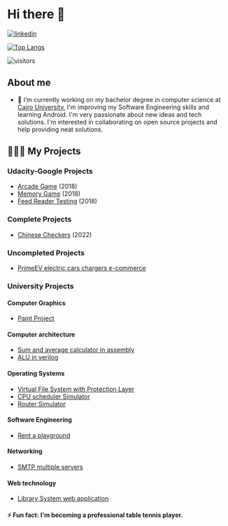 # Hi there 👋
[![linkedin](https://cloud.githubusercontent.com/assets/17016297/18839848/0fc7e74e-83d2-11e6-8c6a-277fc9d6e067.png)][2]


[![Top Langs](https://github-readme-stats.vercel.app/api/top-langs/?username=KarimAboshamia&layout=compact)](https://github.com/KarimAboshamia/github-readme-stats)


 ![visitors](https://visitor-badge.laobi.icu/badge?page_id=KarimAboshamia.KarimAboshamia)

## About me
- 🔭 I’m currently working on my bachelor degree in computer science at [Cairo University][1], I'm improving my Software Engineering skills and learning Android. I'm very passionate about new ideas and tech solutions.
I'm interested in collaborating on open source projects and help providing neat solutions.


[1]:https://cu.edu.eg/Home
[2]:www.linkedin.com/in/karimaboshamia

## 👨🏻‍💻 My Projects
### Udacity-Google Projects

- [Arcade Game](https://github.com/KarimAboshamia/Arcade-Game) (2018)
- [Memory Game](https://github.com/KarimAboshamia/Memory-Game) (2018)
- [Feed Reader Testing](https://github.com/KarimAboshamia/Feed-Reader-Testing) (2018)

### Complete Projects
- [Chinese Checkers](https://github.com/KarimAboshamia/Chinese-Checkers) (2022)

### Uncompleted Projects
- [PrimeEV electric cars chargers e-commerce](https://github.com/KarimAboshamia/primeEVDev)

### University Projects

#### Computer Graphics
- [Paint Project](https://github.com/Khaled-Waled/PaintProject-Win32)

#### Computer architecture
- [Sum and average calculator in assembly](https://github.com/KarimAboshamia/Sum_AVG_Assembly)
- [ALU in verilog](https://github.com/KarimAboshamia/Verilog_ALU)

#### Operating Systems
- [Virtual File System with Protection Layer](https://github.com/KarimAboshamia/Virtual-File-System-with-Protection-Layer/tree/master)
- [CPU scheduler Simulator](https://github.com/KarimAboshamia/CPU_Scheduler_Simulator)
- [Router Simulator](https://github.com/KarimAboshamia/OSRouter)

#### Software Engineering
- [Rent a playground](https://github.com/KarimAboshamia/GoFo-FCAI-Project)


#### Networking
- [SMTP multiple servers](https://github.com/KarimAboshamia/SMTP-Multiple-servers-)

#### Web technology
- [Library System web application](https://github.com/KarimAboshamia/Library_System-Django-)


#### ⚡ Fun fact: I'm becoming a professional table tennis player.
